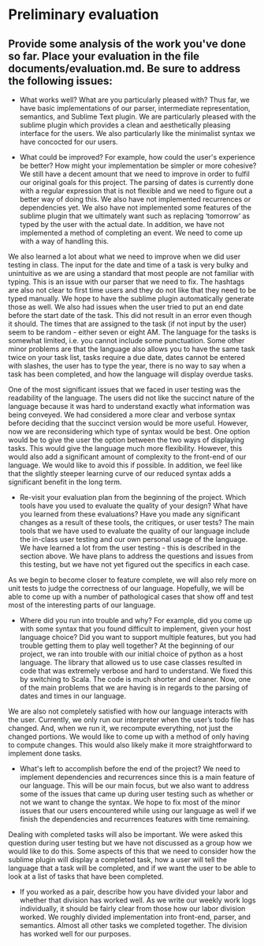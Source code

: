 # Preliminary evaluation


## Provide some analysis of the work you've done so far. Place your evaluation in the file documents/evaluation.md. Be sure to address the following issues:

* What works well? What are you particularly pleased with?
Thus far, we have basic implementations of our parser, intermediate representation, semantics, and Sublime Text plugin. We are particularly pleased with the sublime plugin which provides a clean and aesthetically pleasing interface for the users. We also particularly like the minimalist syntax we have concocted for our users.

* What could be improved? For example, how could the user's experience be better? How might your implementation be simpler or more cohesive?
We still have a decent amount that we need to improve in order to fulfil our original goals for this project. The parsing of dates is currently done with a regular expression that is not flexible and we need to figure out a better way of doing this. We also have not implemented recurrences or dependencies yet. We also have not implemented some features of the sublime plugin that we ultimately want such as replacing ‘tomorrow’ as typed by the user with the actual date. In addition, we have not implemented a method of completing an event. We need to come up with a way of handling this.

We also learned a lot about what we need to improve when we did user testing in class. The input for the date and time of a task is very bulky and unintuitive as we are using a standard that most people are not familiar with typing. This is an issue with our parser that we need to fix. The hashtags are also not clear to first time users and they do not like that they need to be typed manually. We hope to have the sublime plugin automatically generate those as well. We also had issues when the user tried to put an end date before the start date of the task. This did not result in an error even though it should. The times that are assigned to the task (if not input by the user) seem to be random - either seven or eight AM. The language for the tasks is somewhat limited, i.e. you cannot include some punctuation. Some other minor problems are that the language also allows you to have the same task twice on your task list, tasks require a due date, dates cannot be entered with slashes, the user has to type the year, there is no way to say when a task has been completed, and how the language will display overdue tasks. 

One of the most significant issues that we faced in user testing was the readability of the language. The users did not like the succinct nature of the language because it was hard to understand exactly what information was being conveyed. We had considered a more clear and verbose syntax before deciding that the succinct version would be more useful. However, now we are reconsidering which type of syntax would be best. One option would be to give the user the option between the two ways of displaying tasks. This would give the language much more flexibility. However, this would also add a significant amount of complexity to the front-end of our language. We would like to avoid this if possible. In addition, we feel like that the slightly steeper learning curve of our reduced syntax adds a significant benefit in the long term.

* Re-visit your evaluation plan from the beginning of the project. Which tools have you used to evaluate the quality of your design? What have you learned from these evaluations? Have you made any significant changes as a result of these tools, the critiques, or user tests?
The main tools that we have used to evaluate the quality of our language include the in-class user testing and our own personal usage of the language. We have learned a lot from the user testing - this is described in the section above. We have plans to address the questions and issues from this testing, but we have not yet figured out the specifics in each case. 

As we begin to become closer to feature complete, we will also rely more on unit tests to judge the correctness of our language. Hopefully, we will be able to come up with a number of pathological cases that show off and test most of the interesting parts of our language.

* Where did you run into trouble and why? For example, did you come up with some syntax that you found difficult to implement, given your host language choice? Did you want to support multiple features, but you had trouble getting them to play well together?
At the beginning of our project, we ran into trouble with our initial choice of python as a host language. The library that allowed us to use case classes resulted in code that was extremely verbose and hard to understand. We fixed this by switching to Scala. The code is much shorter and cleaner. Now, one of the main problems that we are having is in regards to the parsing of dates and times in our language. 

We are also not completely satisfied with how our language interacts with the user. Currently, we only run our interpreter when the user’s todo file has changed. And, when we run it, we recompute everything, not just the changed portions. We would like to come up with a method of only having to compute changes. This would also likely make it more straightforward to implement done tasks.

* What's left to accomplish before the end of the project?
We need to implement dependencies and recurrences since this is a main feature of our language. This will be our main focus, but we also want to address some of the issues that came up during user testing such as whether or not we want to change the syntax. We hope to fix most of the minor issues that our users encountered while using our language as well if we finish the dependencies and recurrences features with time remaining. 

Dealing with completed tasks will also be important. We were asked this question during user testing but we have not discussed as a group how we would like to do this. Some aspects of this that we need to consider how the sublime plugin will display a completed task, how a user will tell the language that a task will be completed, and if we want the user to be able to look at a list of tasks that have been completed.

* If you worked as a pair, describe how you have divided your labor and whether that division has worked well.
As we write our weekly work logs individually, it should be fairly clear from those how our labor division worked. We roughly divided implementation into front-end, parser, and semantics. Almost all other tasks we completed together. The division has worked well for our purposes.
